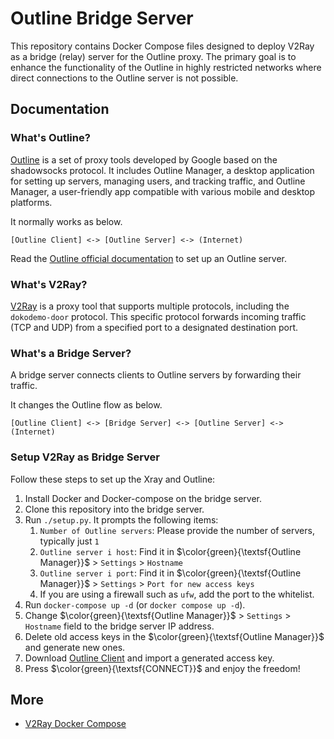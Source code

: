 # Outline Bridge Server

This repository contains Docker Compose files designed to deploy V2Ray as a bridge (relay) server for the Outline proxy.
The primary goal is to enhance the functionality of the Outline in highly restricted networks where direct connections to the Outline server is not possible.

## Documentation

### What's Outline?

[Outline](https://getoutline.org) is a set of proxy tools developed by Google based on the shadowsocks protocol.
It includes Outline Manager, a desktop application for setting up servers, managing users, and tracking traffic, and Outline Manager,
a user-friendly app compatible with various mobile and desktop platforms.

It normally works as below.

```
[Outline Client] <-> [Outline Server] <-> (Internet)
```

Read the [Outline official documentation](https://getoutline.org/get-started) to set up an Outline server.

### What's V2Ray?

[V2Ray](https://github.com/v2fly/v2ray-core) is a proxy tool that supports multiple protocols, including the `dokodemo-door` protocol.
This specific protocol forwards incoming traffic (TCP and UDP) from a specified port to a designated destination port.

### What's a Bridge Server?

A bridge server connects clients to Outline servers by forwarding their traffic.

It changes the Outline flow as below.

```
[Outline Client] <-> [Bridge Server] <-> [Outline Server] <-> (Internet)
```

### Setup V2Ray as Bridge Server

Follow these steps to set up the Xray and Outline:

1. Install Docker and Docker-compose on the bridge server.
1. Clone this repository into the bridge server.
1. Run `./setup.py`. It prompts the following items:
    1. `Number of Outline servers`: Please provide the number of servers, typically just `1`
    1. `Outline server i host`: Find it in $\color{green}{\textsf{Outline Manager}}$ > `Settings` > `Hostname`
    1. `Outline server i port`: Find it in $\color{green}{\textsf{Outline Manager}}$ > `Settings` > `Port for new access keys`
    1. If you are using a firewall such as `ufw`, add the port to the whitelist.
1. Run `docker-compose up -d` (or `docker compose up -d`).
1. Change $\color{green}{\textsf{Outline Manager}}$ > `Settings` > `Hostname` field to the bridge server IP address.
1. Delete old access keys in the $\color{green}{\textsf{Outline Manager}}$ and generate new ones.
1. Download [Outline Client](https://getoutline.org/get-started/#step-3) and import a generated access key.
1. Press $\color{green}{\textsf{CONNECT}}$ and enjoy the freedom!

## More

* [V2Ray Docker Compose](https://github.com/miladrahimi/v2ray-docker-compose)
